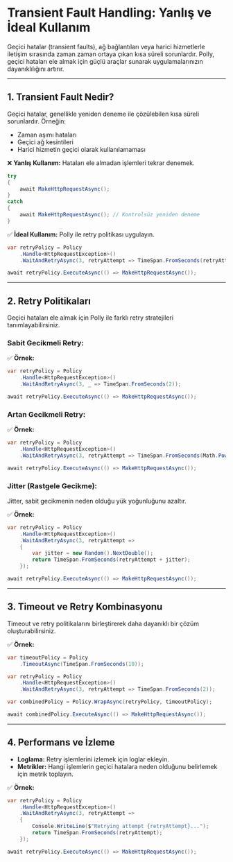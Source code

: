 # Transient Fault Handling: Yanlış ve İdeal Kullanım

Geçici hatalar (transient faults), ağ bağlantıları veya harici hizmetlerle iletişim sırasında zaman zaman ortaya çıkan kısa süreli sorunlardır. Polly, geçici hataları ele almak için güçlü araçlar sunarak uygulamalarınızın dayanıklılığını artırır.

---

## 1. Transient Fault Nedir?

Geçici hatalar, genellikle yeniden deneme ile çözülebilen kısa süreli sorunlardır. Örneğin:  
- Zaman aşımı hataları  
- Geçici ağ kesintileri  
- Harici hizmetin geçici olarak kullanılamaması  

❌ **Yanlış Kullanım:** Hataları ele almadan işlemleri tekrar denemek.

```csharp
try
{
    await MakeHttpRequestAsync();
}
catch
{
    await MakeHttpRequestAsync(); // Kontrolsüz yeniden deneme
}
```

✅ **İdeal Kullanım:** Polly ile retry politikası uygulayın.

```csharp
var retryPolicy = Policy
    .Handle<HttpRequestException>()
    .WaitAndRetryAsync(3, retryAttempt => TimeSpan.FromSeconds(retryAttempt));

await retryPolicy.ExecuteAsync(() => MakeHttpRequestAsync());
```

---

## 2. Retry Politikaları

Geçici hataları ele almak için Polly ile farklı retry stratejileri tanımlayabilirsiniz.

### **Sabit Gecikmeli Retry:**

✅ **Örnek:**

```csharp
var retryPolicy = Policy
    .Handle<HttpRequestException>()
    .WaitAndRetryAsync(3, _ => TimeSpan.FromSeconds(2));

await retryPolicy.ExecuteAsync(() => MakeHttpRequestAsync());
```

### **Artan Gecikmeli Retry:**

✅ **Örnek:**

```csharp
var retryPolicy = Policy
    .Handle<HttpRequestException>()
    .WaitAndRetryAsync(3, retryAttempt => TimeSpan.FromSeconds(Math.Pow(2, retryAttempt)));

await retryPolicy.ExecuteAsync(() => MakeHttpRequestAsync());
```

### **Jitter (Rastgele Gecikme):**

Jitter, sabit gecikmenin neden olduğu yük yoğunluğunu azaltır.

✅ **Örnek:**

```csharp
var retryPolicy = Policy
    .Handle<HttpRequestException>()
    .WaitAndRetryAsync(3, retryAttempt =>
    {
        var jitter = new Random().NextDouble();
        return TimeSpan.FromSeconds(retryAttempt + jitter);
    });

await retryPolicy.ExecuteAsync(() => MakeHttpRequestAsync());
```

---

## 3. Timeout ve Retry Kombinasyonu

Timeout ve retry politikalarını birleştirerek daha dayanıklı bir çözüm oluşturabilirsiniz.

✅ **Örnek:**

```csharp
var timeoutPolicy = Policy
    .TimeoutAsync(TimeSpan.FromSeconds(10));

var retryPolicy = Policy
    .Handle<HttpRequestException>()
    .WaitAndRetryAsync(3, retryAttempt => TimeSpan.FromSeconds(2));

var combinedPolicy = Policy.WrapAsync(retryPolicy, timeoutPolicy);

await combinedPolicy.ExecuteAsync(() => MakeHttpRequestAsync());
```

---

## 4. Performans ve İzleme

- **Loglama:** Retry işlemlerini izlemek için loglar ekleyin.  
- **Metrikler:** Hangi işlemlerin geçici hatalara neden olduğunu belirlemek için metrik toplayın.  

✅ **Örnek:**

```csharp
var retryPolicy = Policy
    .Handle<HttpRequestException>()
    .WaitAndRetryAsync(3, retryAttempt =>
    {
        Console.WriteLine($"Retrying attempt {retryAttempt}...");
        return TimeSpan.FromSeconds(retryAttempt);
    });

await retryPolicy.ExecuteAsync(() => MakeHttpRequestAsync());
```